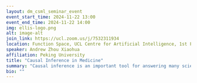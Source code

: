 ```yaml
---
layout: dm_csml_seminar_event
event_start_time: 2024-11-22 13:00
event_end_time: 2024-11-22 14:00
img: ellis-logo.png
alt: image-alt
join_link: https://ucl.zoom.us/j/7532311934
location: Function Space, UCL Centre for Artificial Intelligence, 1st Floor, 90 High Holborn, London WC1V 6BH
speaker: Andrew Zhou Xiaohua
affiliation: Peking University
title: "Causal Inference in Medicine"
summary: "Causal inference is an important tool for answering many scientific questions in medicine. However, many statistical and machine learning methods can only provide association answers. Research in medicine usually involves complex sceneries, and causal inference in complex sceneries becomes more complicated, particularly regarding to causal estimands and their identifiability. In this talk, I discuss how to make causal inference methods in medicine. First, I discuss causal inference methods for randomized trials with concurrent events. Randomized trials are often considered the gold standard design for evaluating causality for new interventions, for example, interventions aimed at improving service delivery, organization, quality, financing, and health care outcomes. In practice, however, many randomized protocol violations can occur for various reasons, and trials that do not fully adhere to protocol, concomitant problems such as truncation by death and rescue medication can occur. In such destructive randomized trials, standard estimation methods are no longer fully valid. In this talk, I discuss the new developments in causal inference in three violations of the ideal randomized scheme. Second, I discuss causal inference in precision medicine. Patients need to choose the best treatment plan according to their own conditions, and doctors need to choose the most suitable patient for personalized treatment according to the characteristics of each treatment plan. The selection of individualized treatment plans in precision medicine involves the intersection of multiple disciplines, such as medicine, probability and statistics, computational mathematics, and applied mathematics. Third, I discuss causal inference methods when the outcome of interest is latent and has to be estimated from data. Finally，I discuss causal inference for recommender systems."
bio: ""
---
```

